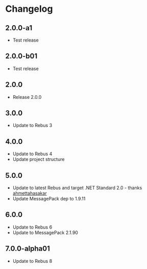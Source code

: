 # Changelog

## 2.0.0-a1
* Test release

## 2.0.0-b01
* Test release

## 2.0.0
* Release 2.0.0

## 3.0.0
* Update to Rebus 3

## 4.0.0
* Update to Rebus 4
* Update project structure

## 5.0.0
* Update to latest Rebus and target .NET Standard 2.0 - thanks [ahmettahasakar]
* Update MessagePack dep to 1.9.11

## 6.0.0
* Update to Rebus 6
* Update to MessagePack 2.1.90

## 7.0.0-alpha01
* Update to Rebus 8

[ahmettahasakar]: https://github.com/ahmettahasakar